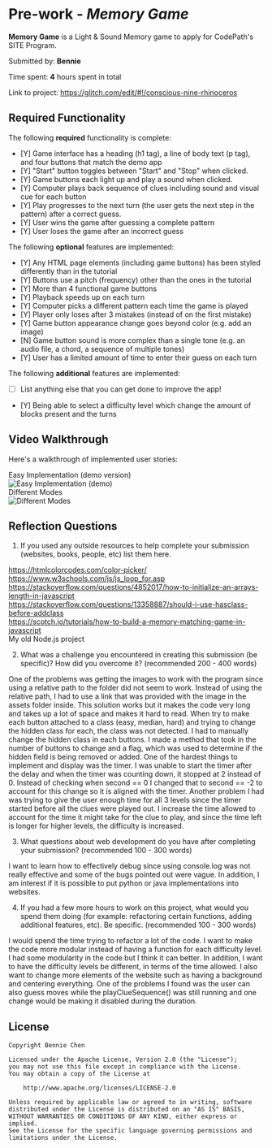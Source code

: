 # Pre-work - *Memory Game*

**Memory Game** is a Light & Sound Memory game to apply for CodePath's SITE Program. 

Submitted by: **Bennie**

Time spent: **4** hours spent in total

Link to project: https://glitch.com/edit/#!/conscious-nine-rhinoceros

## Required Functionality

The following **required** functionality is complete:

* [Y] Game interface has a heading (h1 tag), a line of body text (p tag), and four buttons that match the demo app
* [Y] "Start" button toggles between "Start" and "Stop" when clicked. 
* [Y] Game buttons each light up and play a sound when clicked. 
* [Y] Computer plays back sequence of clues including sound and visual cue for each button
* [Y] Play progresses to the next turn (the user gets the next step in the pattern) after a correct guess. 
* [Y] User wins the game after guessing a complete pattern
* [Y] User loses the game after an incorrect guess

The following **optional** features are implemented:

* [Y] Any HTML page elements (including game buttons) has been styled differently than in the tutorial
* [Y] Buttons use a pitch (frequency) other than the ones in the tutorial
* [Y] More than 4 functional game buttons
* [Y] Playback speeds up on each turn
* [Y] Computer picks a different pattern each time the game is played
* [Y] Player only loses after 3 mistakes (instead of on the first mistake)
* [Y] Game button appearance change goes beyond color (e.g. add an image)
* [N] Game button sound is more complex than a single tone (e.g. an audio file, a chord, a sequence of multiple tones)
* [Y] User has a limited amount of time to enter their guess on each turn

The following **additional** features are implemented:

- [ ] List anything else that you can get done to improve the app!
- [Y] Being able to select a difficulty level which change the amount of blocks present and the turns

## Video Walkthrough

Here's a walkthrough of implemented user stories:

Easy Implementation (demo version)<br />
![Easy Implementation (demo)](https://cdn.glitch.com/0784fea6-6d08-44c6-aea7-e5c53d486836%2Fmemgame.gif?v=1616621503359)<br />
Different Modes<br />
![Different Modes](https://cdn.glitch.com/0784fea6-6d08-44c6-aea7-e5c53d486836%2Fdiff_levels.gif?v=1616621623633)<br />


## Reflection Questions
1. If you used any outside resources to help complete your submission (websites, books, people, etc) list them here. 

https://htmlcolorcodes.com/color-picker/<br />
https://www.w3schools.com/js/js_loop_for.asp<br />
https://stackoverflow.com/questions/4852017/how-to-initialize-an-arrays-length-in-javascript<br />
https://stackoverflow.com/questions/13358887/should-i-use-hasclass-before-addclass<br />
https://scotch.io/tutorials/how-to-build-a-memory-matching-game-in-javascript<br />
My old Node.js project<br />

2. What was a challenge you encountered in creating this submission (be specific)? How did you overcome it? (recommended 200 - 400 words) 

One of the problems was getting the images to work with the program since using a relative path to the folder did not seem to work. Instead of using the relative path, I had to use
a link that was provided with the image in the assets folder inside. This solution works but it makes the code very long and takes up a lot of space and makes it hard to read. When 
try to make each button attached to a class (easy, median, hard) and trying to change the hidden class for each, the class was not detected. I had to manually change the hidden class 
in each buttons. I made a method that took in the number of buttons to change and a flag, which was used to determine if the hidden field is being removed or added. One of the hardest
things to implement and display was the timer. I was unable to start the timer after the delay and when the timer was counting down, it stopped at 2 instead of 0. Instead of checking
when second == 0 I changed that to second == -2 to account for this change so it is aligned with the timer. Another problem I had was trying to give the user enough time for all 3 levels
since the timer started before all the clues were played out. I increase the time allowed to account for the time it might take for the clue to play, and since the time left is longer
for higher levels, the difficulty is increased.

3. What questions about web development do you have after completing your submission? (recommended 100 - 300 words) 

I want to learn how to effectively debug since using console.log was not really effective and some of the bugs pointed out were vague. In addition, I am interest if it is possible
to put python or java implementations into websites. 

4. If you had a few more hours to work on this project, what would you spend them doing (for example: refactoring certain functions, adding additional features, etc). Be specific. (recommended 100 - 300 words) 

I would spend the time trying to refactor a lot of the code. I want to make the code more modular instead of having a function for each difficulty level. I had some modularity
in the code but I think it can better. In addition, I want to have the difficulty levels be different, in terms of the time allowed. I also want to change more elements of the 
website such as having a background and centering everything. One of the problems I found was the user can also guess moves while the playClueSequence() was still running and 
one change would be making it disabled during the duration.



## License

    Copyright Bennie Chen

    Licensed under the Apache License, Version 2.0 (the "License");
    you may not use this file except in compliance with the License.
    You may obtain a copy of the License at

        http://www.apache.org/licenses/LICENSE-2.0

    Unless required by applicable law or agreed to in writing, software
    distributed under the License is distributed on an "AS IS" BASIS,
    WITHOUT WARRANTIES OR CONDITIONS OF ANY KIND, either express or implied.
    See the License for the specific language governing permissions and
    limitations under the License.
